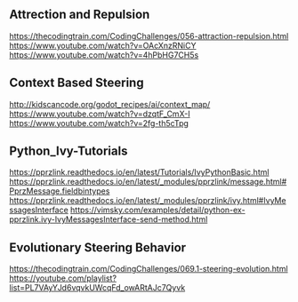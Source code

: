 Attrection and Repulsion
------------------------
https://thecodingtrain.com/CodingChallenges/056-attraction-repulsion.html
https://www.youtube.com/watch?v=OAcXnzRNiCY
https://www.youtube.com/watch?v=4hPbHG7CH5s

Context Based Steering
----------------------
http://kidscancode.org/godot_recipes/ai/context_map/
https://www.youtube.com/watch?v=dzqtF_CmX-I
https://www.youtube.com/watch?v=2fg-th5cTpg


Python_Ivy-Tutorials
--------------------
https://pprzlink.readthedocs.io/en/latest/Tutorials/IvyPythonBasic.html
https://pprzlink.readthedocs.io/en/latest/_modules/pprzlink/message.html#PprzMessage.fieldbintypes
https://pprzlink.readthedocs.io/en/latest/_modules/pprzlink/ivy.html#IvyMessagesInterface
https://vimsky.com/examples/detail/python-ex-pprzlink.ivy-IvyMessagesInterface-send-method.html


Evolutionary Steering Behavior
------------------------------
https://thecodingtrain.com/CodingChallenges/069.1-steering-evolution.html
https://youtube.com/playlist?list=PL7VAyYJd6vqvkUWcqFd_owARtAJc7Qyvk
